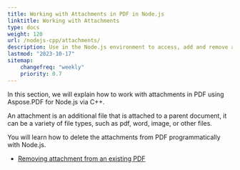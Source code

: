 ```yaml
---
title: Working with Attachments in PDF in Node.js
linktitle: Working with Attachments
type: docs
weight: 120
url: /nodejs-cpp/attachments/
description: Use in the Node.js environment to access, add and remove attachments in PDF files. Complete guide with Node.js code samples.
lastmod: "2023-10-17"
sitemap:
    changefreq: "weekly"
    priority: 0.7
---
```


In this section, we will explain how to work with attachments in PDF using Aspose.PDF for Node.js via C++.

An attachment is an additional file that is attached to a parent document, it can be a variety of file types, such as pdf, word, image, or other files.

You will learn how to delete the attachments from PDF programmatically with Node.js.

- [Removing attachment from an existing PDF](/pdf/nodejs-cpp/removing-attachment-from-an-existing-pdf/)

